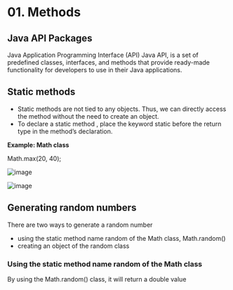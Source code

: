 # 01. Methods

## Java API Packages
Java Application Programming Interface (API) Java API, is a set of predefined classes, interfaces, and methods that provide ready-made functionality for developers to use in their Java applications.

## Static methods
- Static methods are not tied to any objects. Thus, we can directly access the method without the need to create an object.
- To declare a static method , place the keyword static before the return type in the method’s declaration.

**Example: Math class**

Math.max(20, 40);

![image](https://github.com/Fong20/Learning-repository/assets/150316121/c3cf8402-abb4-439c-966b-7f2d90b97405)

![image](https://github.com/Fong20/Learning-repository/assets/150316121/6fc7ed8e-cd22-40e4-bec3-531c8921a499)

## Generating random numbers
There are two ways to generate a random number
- using the static method name random of the Math class,  Math.random()
- creating an object of the random class 

### Using the static method name random of the Math class
By using the Math.random() class, it will return a double value
